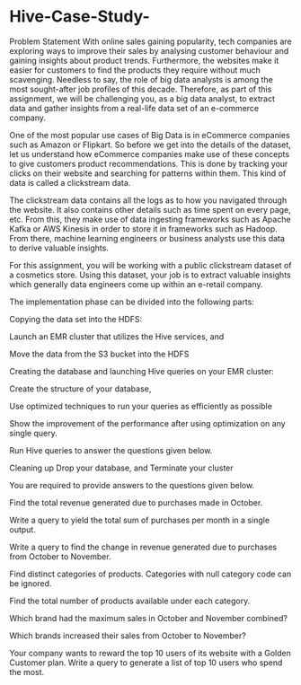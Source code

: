 # Hive-Case-Study-

Problem Statement
With online sales gaining popularity, tech companies are exploring ways to improve their sales by analysing customer behaviour and gaining insights about product trends. Furthermore, the websites make it easier for customers to find the products they require without much scavenging. Needless to say, the role of big data analysts is among the most sought-after job profiles of this decade. Therefore, as part of this assignment, we will be challenging you, as a big data analyst, to extract data and gather insights from a real-life data set of an e-commerce company.

One of the most popular use cases of Big Data is in eCommerce companies such as Amazon or Flipkart. So before we get into the details of the dataset, let us understand how eCommerce companies make use of these concepts to give customers product recommendations. This is done by tracking your clicks on their website and searching for patterns within them. This kind of data is called a clickstream data.

The clickstream data contains all the logs as to how you navigated through the website. It also contains other details such as time spent on every page, etc. From this, they make use of data ingesting frameworks such as Apache Kafka or AWS Kinesis in order to store it in frameworks such as Hadoop. From there, machine learning engineers or business analysts use this data to derive valuable insights. 

For this assignment, you will be working with a public clickstream dataset of a cosmetics store. Using this dataset, your job is to extract valuable insights which generally data engineers come up within an e-retail company.

The implementation phase can be divided into the following parts:

Copying the data set into the HDFS:

Launch an EMR cluster that utilizes the Hive services, and

Move the data from the S3 bucket into the HDFS 

Creating the database and launching Hive queries on your EMR cluster:

Create the structure of your database, 

Use optimized techniques to run your queries as efficiently as possible

Show the improvement of the performance after using optimization on any single query.

Run Hive queries to answer the questions given below.

Cleaning up
Drop your database, and
Terminate your cluster 

You are required to provide answers to the questions given below.

Find the total revenue generated due to purchases made in October.

Write a query to yield the total sum of purchases per month in a single output. 

Write a query to find the change in revenue generated due to purchases from October to November.

Find distinct categories of products. Categories with null category code can be ignored.

Find the total number of products available under each category.

Which brand had the maximum sales in October and November combined?

Which brands increased their sales from October to November?

Your company wants to reward the top 10 users of its website with a Golden Customer plan. Write a query to generate a list of top 10 users who spend the most.
